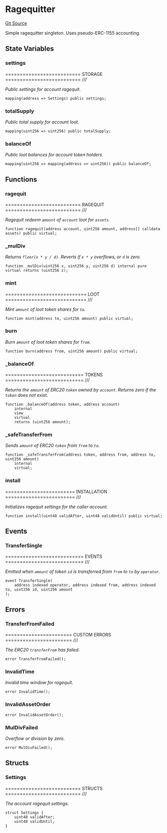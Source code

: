 # Ragequitter
[Git Source](https://github.com/Moloch-Mystics/ragequit/blob/845182b2b2d7e42a6f2d55820158fafa420ea59e/src/Ragequitter.sol)

Simple ragequitter singleton. Uses pseudo-ERC-1155 accounting.


## State Variables
### settings
========================== STORAGE ========================== ///

*Public settings for account ragequit.*


```solidity
mapping(address => Settings) public settings;
```


### totalSupply
*Public total supply for account loot.*


```solidity
mapping(uint256 => uint256) public totalSupply;
```


### balanceOf
*Public loot balances for account token holders.*


```solidity
mapping(uint256 => mapping(address => uint256)) public balanceOf;
```


## Functions
### ragequit

========================== RAGEQUIT ========================== ///

*Ragequit redeem `amount` of `account` loot for `assets`.*


```solidity
function ragequit(address account, uint256 amount, address[] calldata assets) public virtual;
```

### _mulDiv

*Returns `floor(x * y / d)`.
Reverts if `x * y` overflows, or `d` is zero.*


```solidity
function _mulDiv(uint256 x, uint256 y, uint256 d) internal pure virtual returns (uint256 z);
```

### mint

============================ LOOT ============================ ///

*Mint `amount` of loot token shares for `to`.*


```solidity
function mint(address to, uint256 amount) public virtual;
```

### burn

*Burn `amount` of loot token shares for `from`.*


```solidity
function burn(address from, uint256 amount) public virtual;
```

### _balanceOf

=========================== TOKENS =========================== ///

*Returns the `amount` of ERC20 `token` owned by `account`.
Returns zero if the `token` does not exist.*


```solidity
function _balanceOf(address token, address account)
    internal
    view
    virtual
    returns (uint256 amount);
```

### _safeTransferFrom

*Sends `amount` of ERC20 `token` from `from` to `to`.*


```solidity
function _safeTransferFrom(address token, address from, address to, uint256 amount)
    internal
    virtual;
```

### install

======================== INSTALLATION ======================== ///

*Initializes ragequit settings for the caller account.*


```solidity
function install(uint48 validAfter, uint48 validUntil) public virtual;
```

## Events
### TransferSingle
=========================== EVENTS =========================== ///

*Emitted when `amount` of token `id` is transferred
from `from` to `to` by `operator`.*


```solidity
event TransferSingle(
    address indexed operator, address indexed from, address indexed to, uint256 id, uint256 amount
);
```

## Errors
### TransferFromFailed
======================= CUSTOM ERRORS ======================= ///

*The ERC20 `transferFrom` has failed.*


```solidity
error TransferFromFailed();
```

### InvalidTime
*Invalid time window for ragequit.*


```solidity
error InvalidTime();
```

### InvalidAssetOrder

```solidity
error InvalidAssetOrder();
```

### MulDivFailed
*Overflow or division by zero.*


```solidity
error MulDivFailed();
```

## Structs
### Settings
========================== STRUCTS ========================== ///

*The account ragequit settings.*


```solidity
struct Settings {
    uint48 validAfter;
    uint48 validUntil;
}
```

